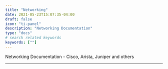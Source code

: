 ```yaml
---
title: "Networking"
date: 2021-05-23T15:07:35-04:00
draft: false
icon: "ti-panel"
description: "Networking Documentation"
type: "docs"
# search related keywords
keywords: [""]
---
```


Networking Documentation - Cisco, Arista, Juniper and others

---


